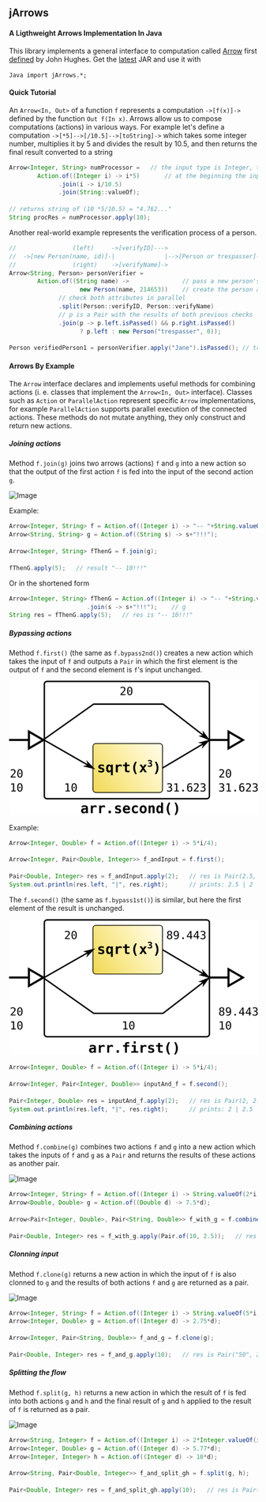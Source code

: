 ## jArrows
#### A Ligthweight Arrows Implementation In Java
This library implements a general interface to computation called [Arrow](https://www.haskell.org/arrows/) first [defined](https://www.haskell.org/arrows/biblio.html#Hug00) by John Hughes. Get the [latest](https://github.com/yarric/jArrows/tree/master/release/latest) JAR and use it with 

```Java import jArrows.*;```

#### Quick Tutorial
An `Arrow<In, Out>` of a function `f` represents a computation `->[f(x)]->` defined by the function `Out f(In x)`. Arrows allow us to compose computations (actions) in various ways.
For example let's define a computation `->[*5]-->[/10.5]-->[toString]->` which takes some integer number, multiplies it by 5 and divides the result by 10.5, and then returns the final result converted to a string
```Java
Arrow<Integer, String> numProcessor =   // the input type is Integer, the final output is String
		Action.of((Integer i) -> i*5)       // at the beginning the input type is declared explicitly
		      .join(i -> i/10.5)            
		      .join(String::valueOf);       
			    
// returns string of (10 *5/10.5) = "4.762..."
String procRes = numProcessor.apply(10); 
```                                                                               
Another real-world example represents the verification process of a person. 

```Java
//                (left)     ->[verifyID]---> 
//  ->[new Person(name, id)]-|              |-->[Person or trespasser]->
//                (right)    ->[verifyName]->
Arrow<String, Person> personVerifier = 
		Action.of((String name) ->               // pass a new person's name
		            new Person(name, 214653))    // create the person and his or her ID
		      // check both attributes in parallel
              .split(Person::verifyID, Person::verifyName)
              // p is a Pair with the results of both previous checks
              .join(p -> p.left.isPassed() && p.right.isPassed() 
			        ? p.left : new Person("trespasser", 0));      
						  
Person verifiedPerson1 = personVerifier.apply("Jane").isPassed(); // true
```

#### Arrows By Example
The `Arrow` interface declares and implements useful methods for combining actions (i. e. classes that implement the `Arrow<In, Out>` interface). Classes such as `Action` or `ParallelAction` represent specific `Arrow` implementations, for example `ParallelAction` supports parallel execution of the connected actions. These methods do not mutate anything, they only construct and return new actions. 

##### Joining actions
Method `f.join(g)` joins two arrows (actions) `f` and `g` into a new action so that the output of the first action `f` is fed into the input of the second action `g`. 

![Image](https://github.com/yarric/jArrows/blob/master/docs/images/join.png)

Example:
```Java
Arrow<Integer, String> f = Action.of((Integer i) -> "-- "+String.valueOf(2*i));
Arrow<String, String> g = Action.of((String s) -> s+"!!!");

Arrow<Integer, String> fThenG = f.join(g);

fThenG.apply(5);   // result "-- 10!!!"
```

Or in the shortened form 
```Java
Arrow<Integer, String> fThenG = Action.of((Integer i) -> "-- "+String.valueOf(2*i)) // f
				      .join(s -> s+"!!!");    // g
String res = fThenG.apply(5);   // res is "-- 10!!!"
```

##### Bypassing actions
Method `f.first()` (the same as `f.bypass2nd()`) creates a new action which takes the input of `f` and outputs a `Pair` in which the first element is the output of `f` and the second element is `f`'s input unchanged.

![Image](https://github.com/yarric/jArrows/blob/master/docs/images/first.png)

Example:
```Java
Arrow<Integer, Double> f = Action.of((Integer i) -> 5*i/4);

Arrow<Integer, Pair<Double, Integer>> f_andInput = f.first();

Pair<Double, Integer> res = f_andInput.apply(2);   // res is Pair(2.5, 2)
System.out.println(res.left, "|", res.right);      // prints: 2.5 | 2
```

The `f.second()` (the same as `f.bypass1st()`) is similar, but here the first element of the result is unchanged.

![Image](https://github.com/yarric/jArrows/blob/master/docs/images/second.png)

```Java
Arrow<Integer, Double> f = Action.of((Integer i) -> 5*i/4);

Arrow<Integer, Pair<Integer, Double>> inputAnd_f = f.second();

Pair<Integer, Double> res = inputAnd_f.apply(2);   // res is Pair(2, 2.5)
System.out.println(res.left, "|", res.right);      // prints: 2 | 2.5
```

##### Combining actions
Method `f.combine(g)` combines two actions `f` and `g` into a new action which takes the inputs of `f` and `g` as a `Pair` and returns the results of these actions as another pair.

![Image](https://github.com/yarric/jArrows/blob/master/docs/images/combine.png)

```Java
Arrow<Integer, String> f = Action.of((Integer i) -> String.valueOf(2*i));
Arrow<Double, Double> g = Action.of((Double d) -> 7.5*d);

Arrow<Pair<Integer, Double>, Pair<String, Double>> f_with_g = f.combine(g);

Pair<Double, Integer> res = f_with_g.apply(Pair.of(10, 2.5));   // res is Pair("20", 18.75)
```

##### Clonning input
Method `f.clone(g)` returns a new action in which the input of `f` is also clonned to `g` and the results of both actions `f` and `g` are returned as a pair.

![Image](https://github.com/yarric/jArrows/blob/master/docs/images/clone.png)

```Java
Arrow<Integer, String> f = Action.of((Integer i) -> String.valueOf(5*i));
Arrow<Integer, Double> g = Action.of((Integer d) -> 2.75*d);

Arrow<Integer, Pair<String, Double>> f_and_g = f.clone(g);

Pair<Double, Integer> res = f_and_g.apply(10);   // res is Pair("50", 27.5)
```

##### Splitting the flow
Method `f.split(g, h)` returns a new action in which the result of `f` is fed into both actions `g` and `h` and the final result of `g` and `h` applied to the result of `f` is returned as a pair.

![Image](https://github.com/yarric/jArrows/blob/master/docs/images/split.png)


```Java
Arrow<String, Integer> f = Action.of((Integer i) -> 2*Integer.valueOf(i));
Arrow<Integer, Double> g = Action.of((Integer d) -> 5.77*d);
Arrow<Integer, Integer> h = Action.of((Integer d) -> 10*d);

Arrow<String, Pair<Double, Integer>> f_and_split_gh = f.split(g, h);

Pair<Double, Integer> res = f_and_split_gh.apply(10);   // res is Pair(115.4, 200)
```
